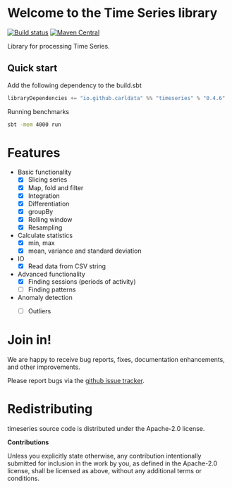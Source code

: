 # Welcome to the Time Series library

[![Build status](https://travis-ci.org/carldata/timeseries.svg?branch=master)](https://travis-ci.org/carldata/timeseries)
[![Maven Central](https://maven-badges.herokuapp.com/maven-central/io.github.carldata/timeseries_2.12/badge.svg)](https://maven-badges.herokuapp.com/maven-central/io.github.carldata/timeseries_2.12)

Library for processing Time Series.


## Quick start
 
 Add the following dependency to the build.sbt
 ```scala
 libraryDependencies += "io.github.carldata" %% "timeseries" % "0.4.6"
 ```

Running benchmarks
```bash
sbt -mem 4000 run
```

# Features

  * Basic functionality
    * [x] Slicing series
    * [x] Map, fold and filter
    * [x] Integration
    * [x] Differentiation
    * [x] groupBy
    * [x] Rolling window
    * [x] Resampling 
  * Calculate statistics
    * [x] min, max
    * [x] mean, variance and standard deviation
  * IO
    * [x] Read data from CSV string
  * Advanced functionality
    * [x] Finding sessions (periods of activity)
    * [ ] Finding patterns
  * Anomaly detection
    * [ ] Outliers



# Join in!

We are happy to receive bug reports, fixes, documentation enhancements,
and other improvements.

Please report bugs via the
[github issue tracker](http://github.com/carl/timeseries/issues).



# Redistributing

timeseries source code is distributed under the Apache-2.0 license.

**Contributions**

Unless you explicitly state otherwise, any contribution intentionally submitted
for inclusion in the work by you, as defined in the Apache-2.0 license, shall be
licensed as above, without any additional terms or conditions.
